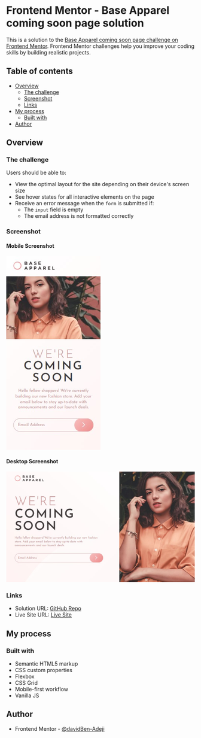 # Frontend Mentor - Base Apparel coming soon page solution

This is a solution to the [Base Apparel coming soon page challenge on Frontend Mentor](https://www.frontendmentor.io/challenges/base-apparel-coming-soon-page-5d46b47f8db8a7063f9331a0). Frontend Mentor challenges help you improve your coding skills by building realistic projects. 

## Table of contents

- [Overview](#overview)
  - [The challenge](#the-challenge)
  - [Screenshot](#screenshot)
  - [Links](#links)
- [My process](#my-process)
  - [Built with](#built-with)
- [Author](#author)

## Overview

### The challenge

Users should be able to:

- View the optimal layout for the site depending on their device's screen size
- See hover states for all interactive elements on the page
- Receive an error message when the `form` is submitted if:
  - The `input` field is empty
  - The email address is not formatted correctly

### Screenshot

#### Mobile Screenshot

![mobile screenshot](./images/mobile-screenshot.jpg)

#### Desktop Screenshot

![desktop screenshot](./images/desktop-screenshot.jpg)

### Links

- Solution URL: [GitHub Repo](https://github.com/davidBen-Adeji/frontend-mentor/tree/main/base_apparel_coming_soon-master)
- Live Site URL: [Live Site](https://peppy-bubblegum-a0b9c4.netlify.app/)

## My process

### Built with

- Semantic HTML5 markup
- CSS custom properties
- Flexbox
- CSS Grid
- Mobile-first workflow
- Vanilla JS

## Author

- Frontend Mentor - [@davidBen-Adeji](https://www.frontendmentor.io/profile/davidBen-Adeji)